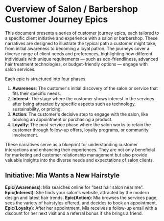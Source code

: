 # Overview of Salon / Barbershop Customer Journey Epics

This document presents a series of customer journey epics, each tailored to a specific client initiative and experience with a salon or barbershop. These narratives are designed to illustrate the typical path a customer might take, from initial awareness to becoming a loyal patron. The journeys cover a diverse range of client needs and preferences, highlighting how different individuals with unique requirements — such as eco-friendliness, advanced hair treatment technologies, or budget-friendly options — engage with salon services.

Each epic is structured into four phases:

1. **Awareness**: The customer's initial discovery of the salon or service that fits their specific needs.
2. **Interest**: The stage where the customer shows interest in the services after being attracted by specific aspects such as technology, sustainability, or pricing.
3. **Action**: The customer's decisive step to engage with the salon, like booking an appointment or purchasing a product.
4. **Loyalty**: The post-service phase where the salon works to retain the customer through follow-up offers, loyalty programs, or community involvement.

These narratives serve as a blueprint for understanding customer interactions and enhancing their experiences. They are not only beneficial for marketing and customer relationship management but also provide valuable insights into the diverse needs and expectations of salon clients.


## Initiative: Mia Wants a New Hairstyle
**Epic(Awareness)**: Mia searches online for "best hair salon near me".
**Epic(Interest)**: She finds your salon's website, attracted by the modern design and latest hair trends.
**Epic(Action)**: Mia browses the services page, sees the variety of hairstyles offered, and decides to book an appointment.
**Epic(Loyalty)**: After her appointment, Mia receives a follow-up email with a discount for her next visit and a referral bonus if she brings a friend.